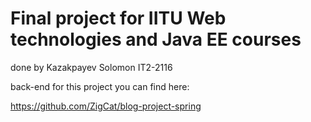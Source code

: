 # Final project for IITU Web technologies and Java EE courses

done by Kazakpayev Solomon IT2-2116

back-end for this project you can find here:

https://github.com/ZigCat/blog-project-spring